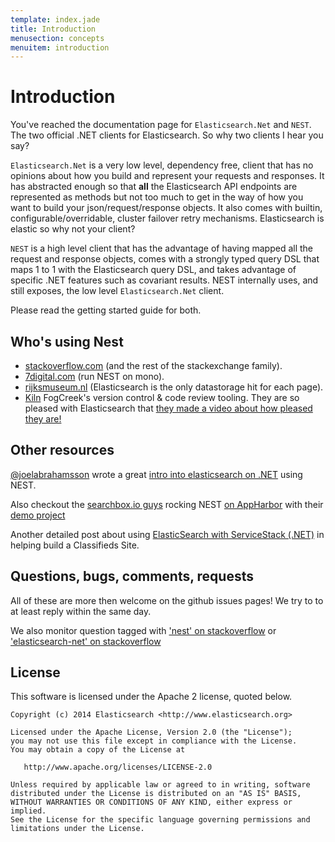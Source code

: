 ```yaml
---
template: index.jade
title: Introduction
menusection: concepts
menuitem: introduction
---
```


# Introduction

You've reached the documentation page for `Elasticsearch.Net` and `NEST`. The two official .NET clients for Elasticsearch. So why two clients I hear you say?

`Elasticsearch.Net` is a very low level, dependency free, client that has no opinions about how you build and represent your requests and responses. It has abstracted 
enough so that **all** the Elasticsearch API endpoints are represented as methods but not too much to get in the way of how you want to build your json/request/response objects. It also comes with builtin, configurable/overridable, cluster failover retry mechanisms. Elasticsearch is elastic so why not your client?

`NEST` is a high level client that has the advantage of having mapped all the request and response objects, comes with a strongly typed query DSL that maps 1 to 1 with the Elasticsearch query DSL, and takes advantage of specific .NET features such as covariant results. NEST internally uses, and still exposes, the low level `Elasticsearch.Net` client.

Please read the getting started guide for both.


## Who's using Nest
* [stackoverflow.com](http://www.stackoverflow.com) (and the rest of the stackexchange family).
* [7digital.com](http://www.7digital.com) (run NEST on mono).
* [rijksmuseum.nl](https://www.rijksmuseum.nl/en) (Elasticsearch is the only datastorage hit for each page).
* [Kiln](http://www.fogcreek.com/kiln/) FogCreek's version control & code review tooling. 
  They are so pleased with Elasticsearch that [they made a video about how pleased they are!](http://blog.fogcreek.com/kiln-powered-by-elasticsearch/)


## Other resources

[@joelabrahamsson](http://twitter.com/joelabrahamsson) wrote a great [intro into elasticsearch on .NET](http://joelabrahamsson.com/entry/extending-aspnet-mvc-music-store-with-elasticsearch)
using NEST. 

Also checkout the [searchbox.io guys](https://searchbox.io/) rocking NEST [on AppHarbor](http://blog.appharbor.com/2012/06/19/searchbox-elasticsearch-is-now-an-add-on) 
with their [demo project](https://github.com/searchbox-io/.net-sample)

Another detailed post about using [ElasticSearch with ServiceStack (.NET)](http://buildclassifieds.com/2016/01/22/elasticsearch-and-servicestack/) in helping build a Classifieds Site.

## Questions, bugs, comments, requests

All of these are more then welcome on the github issues pages! We try to to at least reply within the same day.

We also monitor question tagged with ['nest' on stackoverflow](http://stackoverflow.com/questions/tagged/nest) or 
['elasticsearch-net' on stackoverflow](http://stackoverflow.com/questions/tagged/elasticsearch-net)


## License

This software is licensed under the Apache 2 license, quoted below.

    Copyright (c) 2014 Elasticsearch <http://www.elasticsearch.org>

    Licensed under the Apache License, Version 2.0 (the "License");
    you may not use this file except in compliance with the License.
    You may obtain a copy of the License at

       http://www.apache.org/licenses/LICENSE-2.0

    Unless required by applicable law or agreed to in writing, software
    distributed under the License is distributed on an "AS IS" BASIS,
    WITHOUT WARRANTIES OR CONDITIONS OF ANY KIND, either express or implied.
    See the License for the specific language governing permissions and
    limitations under the License.


